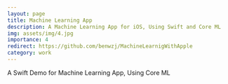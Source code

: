 ```yaml
---
layout: page
title: Machine Learning App
description: A Machine Learning App for iOS, Using Swift and Core ML
img: assets/img/4.jpg
importance: 4
redirect: https://github.com/benwzj/MachineLearnigWithApple
category: work
---
```


A Swift Demo for Machine Learning App, Using Core ML